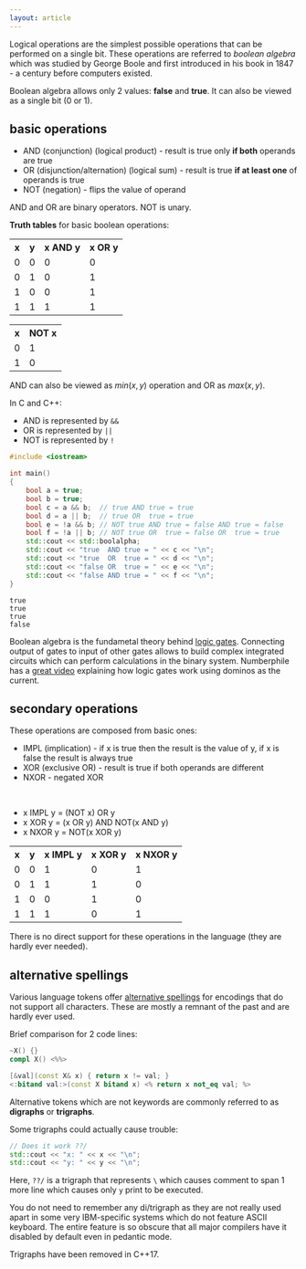 ```yaml
---
layout: article
---
```


Logical operations are the simplest possible operations that can be performed on a single bit. These operations are referred to *boolean algebra* which was studied by George Boole and first introduced in his book in 1847 - a century before computers existed.

Boolean algebra allows only 2 values: **false** and **true**. It can also be viewed as a single bit (0 or 1).

## basic operations

- AND (conjunction) (logical product) - result is true only **if both** operands are true
- OR (disjunction/alternation) (logical sum) - result is true **if at least one** of operands is true
- NOT (negation) - flips the value of operand

AND and OR are binary operators. NOT is unary.

**Truth tables** for basic boolean operations:

<div class="table-responsive">
    <table class="table table-bordered table-dark">
        <tbody>
            <tr>
                <th>x</th>
                <th>y</th>
                <th>x AND y</th>
                <th>x OR y</th>
            </tr>
            <tr>
                <td>0</td>
                <td>0</td>
                <td>0</td>
                <td>0</td>
            </tr>
            <tr>
                <td>0</td>
                <td>1</td>
                <td>0</td>
                <td>1</td>
            </tr>
            <tr>
                <td>1</td>
                <td>0</td>
                <td>0</td>
                <td>1</td>
            </tr>
            <tr>
                <td>1</td>
                <td>1</td>
                <td>1</td>
                <td>1</td>
            </tr>
        </tbody>
    </table>
</div>

<div class="table-responsive">
    <table class="table table-bordered table-dark">
        <tbody>
            <tr>
                <th>x</th>
                <th>NOT x</th>
            </tr>
            <tr>
                <td>0</td>
                <td>1</td>
            </tr>
            <tr>
                <td>1</td>
                <td>0</td>
            </tr>
        </tbody>
    </table>
</div>

AND can also be viewed as $min(x, y)$ operation and OR as $max(x, y)$.

In C and C++:

- AND is represented by `&&`
- OR is represented by `||`
- NOT is represented by `!`

```c++
#include <iostream>

int main()
{
    bool a = true;
    bool b = true;
    bool c = a && b;  // true AND true = true
    bool d = a || b;  // true OR  true = true
    bool e = !a && b; // NOT true AND true = false AND true = false
    bool f = !a || b; // NOT true OR  true = false OR  true = true
    std::cout << std::boolalpha;
    std::cout << "true  AND true = " << c << "\n";
    std::cout << "true  OR  true = " << d << "\n";
    std::cout << "false OR  true = " << e << "\n";
    std::cout << "false AND true = " << f << "\n";
}
```

~~~
true
true
true
false
~~~

Boolean algebra is the fundametal theory behind [logic gates](https://en.wikipedia.org/wiki/Logic_gate). Connecting output of gates to input of other gates allows to build complex integrated circuits which can perform calculations in the binary system. Numberphile has a [great video](https://www.youtube.com/watch?v=lNuPy-r1GuQ) explaining how logic gates work using dominos as the current.

## secondary operations

These operations are composed from basic ones:

- IMPL (implication) - if x is true then the result is the value of y, if x is false the result is always true
- XOR (exclusive OR) - result is true if both operands are different
- NXOR - negated XOR

<br>

- x IMPL y = (NOT x) OR y
- x XOR y = (x OR y) AND NOT(x AND y)
- x NXOR y = NOT(x XOR y)

<div class="table-responsive">
    <table class="table table-bordered table-dark">
        <tbody>
            <tr>
                <th>x</th>
                <th>y</th>
                <th>x IMPL y</th>
                <th>x XOR y</th>
                <th>x NXOR y</th>
            </tr>
            <tr>
                <td>0</td>
                <td>0</td>
                <td>1</td>
                <td>0</td>
                <td>1</td>
            </tr>
            <tr>
                <td>0</td>
                <td>1</td>
                <td>1</td>
                <td>1</td>
                <td>0</td>
            </tr>
            <tr>
                <td>1</td>
                <td>0</td>
                <td>0</td>
                <td>1</td>
                <td>0</td>
            </tr>
            <tr>
                <td>1</td>
                <td>1</td>
                <td>1</td>
                <td>0</td>
                <td>1</td>
            </tr>
        </tbody>
    </table>
</div>

There is no direct support for these operations in the language (they are hardly ever needed).

## alternative spellings

Various language tokens offer [alternative spellings](https://en.cppreference.com/w/cpp/language/operator_alternative) for encodings that do not support all characters. These are mostly a remnant of the past and are hardly ever used.

Brief comparison for 2 code lines:

```c++
~X() {}
compl X() <%%>

[&val](const X& x) { return x != val; }
<:bitand val:>(const X bitand x) <% return x not_eq val; %>
```

Alternative tokens which are not keywords are commonly referred to as **digraphs** or **trigraphs**.

Some trigraphs could actually cause trouble:

```c++
// Does it work ??/
std::cout << "x: " << x << "\n";
std::cout << "y: " << y << "\n";
```

Here, `??/` is a trigraph that represents `\` which causes comment to span 1 more line which causes only `y` print to be executed.

You do not need to remember any di/trigraph as they are not really used apart in some very IBM-specific systems which do not feature ASCII keyboard. The entire feature is so obscure that all major compilers have it disabled by default even in pedantic mode.

<div class="note info">
Trigraphs have been removed in C++17.
</div>
